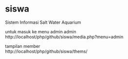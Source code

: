 # siswa
Sistem Informasi Salt Water Aquarium

untuk masuk ke menu admin admin <br>
http://localhost/php/github/siswa/media.php?menu=admin

tampilan member <br>
http://localhost/php/github/siswa/thems/

